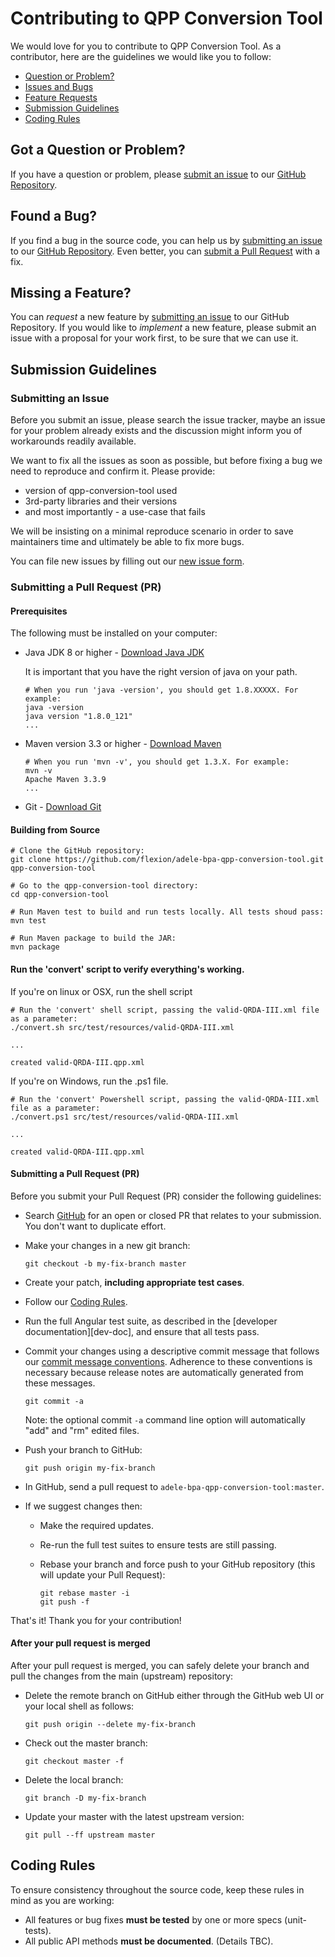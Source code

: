 # Contributing to QPP Conversion Tool

We would love for you to contribute to QPP Conversion Tool. As a contributor, here are the guidelines we would like you to follow:

 - [Question or Problem?](#question)
 - [Issues and Bugs](#issue)
 - [Feature Requests](#feature)
 - [Submission Guidelines](#submit)
 - [Coding Rules](#rules)

## <a name="question"></a> Got a Question or Problem?
If you have a question or problem, please [submit an issue](#submit-issue) to our [GitHub Repository][github].

## <a name="issue"></a> Found a Bug?
If you find a bug in the source code, you can help us by
[submitting an issue](#submit-issue) to our [GitHub Repository][github]. Even better, you can
[submit a Pull Request](#submit-pr) with a fix.

## <a name="feature"></a> Missing a Feature?
You can *request* a new feature by [submitting an issue](#submit-issue) to our GitHub
Repository. If you would like to *implement* a new feature, please submit an issue with
a proposal for your work first, to be sure that we can use it.

## <a name="submit"></a> Submission Guidelines

### <a name="submit-issue"></a> Submitting an Issue

Before you submit an issue, please search the issue tracker, maybe an issue for your problem already exists and the discussion might inform you of workarounds readily available.

We want to fix all the issues as soon as possible, but before fixing a bug we need to reproduce and confirm it. Please provide:

- version of qpp-conversion-tool used
- 3rd-party libraries and their versions
- and most importantly - a use-case that fails

We will be insisting on a minimal reproduce scenario in order to save maintainers time and ultimately be able to fix more bugs.

You can file new issues by filling out our [new issue form](https://github.com/flexion/adele-bpa-qpp-conversion-tool/issues/new).

### <a name="submit-pr"></a> Submitting a Pull Request (PR)

#### Prerequisites

The following must be installed on your computer:
* Java JDK 8 or higher - [Download Java JDK](http://www.oracle.com/technetwork/java/javase/downloads/jdk8-downloads-2133151.html)

  It is important that you have the right version of java on your path.

  ```shell
  # When you run 'java -version', you should get 1.8.XXXXX. For example:
  java -version
  java version "1.8.0_121"
  ...
  ```

* Maven version 3.3 or higher - [Download Maven](https://maven.apache.org/)

  ```shell
  # When you run 'mvn -v', you should get 1.3.X. For example:
  mvn -v
  Apache Maven 3.3.9
  ...
  ```

* Git - [Download Git](https://git-scm.com/downloads)

#### Building from Source

```shell
# Clone the GitHub repository:
git clone https://github.com/flexion/adele-bpa-qpp-conversion-tool.git qpp-conversion-tool

# Go to the qpp-conversion-tool directory:
cd qpp-conversion-tool

# Run Maven test to build and run tests locally. All tests shoud pass:
mvn test

# Run Maven package to build the JAR:
mvn package
```

#### Run the 'convert' script to verify everything's working.

If you're on linux or OSX, run the shell script

```shell
# Run the 'convert' shell script, passing the valid-QRDA-III.xml file as a parameter:
./convert.sh src/test/resources/valid-QRDA-III.xml

...

created valid-QRDA-III.qpp.xml
```
If you're on Windows, run the .ps1 file.

```shell
# Run the 'convert' Powershell script, passing the valid-QRDA-III.xml file as a parameter:
./convert.ps1 src/test/resources/valid-QRDA-III.xml

...

created valid-QRDA-III.qpp.xml
```

#### Submitting a Pull Request (PR)

Before you submit your Pull Request (PR) consider the following guidelines:

* Search [GitHub](https://github.com/flexion/adele-bpa-qpp-conversion-tool/pulls) for an open or closed PR
  that relates to your submission. You don't want to duplicate effort.
* Make your changes in a new git branch:

     ```shell
     git checkout -b my-fix-branch master
     ```

* Create your patch, **including appropriate test cases**.
* Follow our [Coding Rules](#rules).
* Run the full Angular test suite, as described in the [developer documentation][dev-doc],
  and ensure that all tests pass.
* Commit your changes using a descriptive commit message that follows our
  [commit message conventions](#commit). Adherence to these conventions
  is necessary because release notes are automatically generated from these messages.

     ```shell
     git commit -a
     ```
  Note: the optional commit `-a` command line option will automatically "add" and "rm" edited files.

* Push your branch to GitHub:

    ```shell
    git push origin my-fix-branch
    ```

* In GitHub, send a pull request to `adele-bpa-qpp-conversion-tool:master`.
* If we suggest changes then:
  * Make the required updates.
  * Re-run the full test suites to ensure tests are still passing.
  * Rebase your branch and force push to your GitHub repository (this will update your Pull Request):

    ```shell
    git rebase master -i
    git push -f
    ```

That's it! Thank you for your contribution!

#### After your pull request is merged

After your pull request is merged, you can safely delete your branch and pull the changes
from the main (upstream) repository:

* Delete the remote branch on GitHub either through the GitHub web UI or your local shell as follows:

    ```shell
    git push origin --delete my-fix-branch
    ```

* Check out the master branch:

    ```shell
    git checkout master -f
    ```

* Delete the local branch:

    ```shell
    git branch -D my-fix-branch
    ```

* Update your master with the latest upstream version:

    ```shell
    git pull --ff upstream master
    ```

## <a name="rules"></a> Coding Rules
To ensure consistency throughout the source code, keep these rules in mind as you are working:

* All features or bug fixes **must be tested** by one or more specs (unit-tests).
* All public API methods **must be documented**. (Details TBC).

[github]: https://github.com/flexion/adele-bpa-qpp-conversion-tool